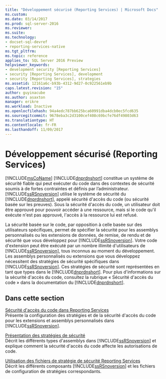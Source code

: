 ```yaml
---
title: "Développement sécurisé (Reporting Services) | Microsoft Docs"
ms.custom: 
ms.date: 03/14/2017
ms.prod: sql-server-2016
ms.reviewer: 
ms.suite: 
ms.technology:
- docset-sql-devref
- reporting-services-native
ms.tgt_pltfrm: 
ms.topic: reference
applies_to: SQL Server 2016 Preview
helpviewer_keywords:
- development security [Reporting Services]
- security [Reporting Services], development
- security [Reporting Services], strategies
ms.assetid: 12161a6c-b93b-4312-9d27-0c922561eb9b
caps.latest.revision: "15"
author: guyinacube
ms.author: asaxton
manager: erikre
ms.workload: Inactive
ms.openlocfilehash: 94a4edc787bb625bca60991dba4dcb0ec5fcd635
ms.sourcegitcommit: 9678eba3c2d3100cef408c69bcfe76df49803d63
ms.translationtype: HT
ms.contentlocale: fr-FR
ms.lasthandoff: 11/09/2017
---
```

# <a name="secure-development-reporting-services"></a>Développement sécurisé (Reporting Services)
  [!INCLUDE[msCoName](../../../includes/msconame-md.md)] [!INCLUDE[dnprdnshort](../../../includes/dnprdnshort-md.md)] constitue un système de sécurité fiable qui peut exécuter du code dans des contextes de sécurité soumis à de fortes contraintes et définis par l’administrateur. [!INCLUDE[ssRSnoversion](../../../includes/ssrsnoversion-md.md)] utilise le système de sécurité du [!INCLUDE[dnprdnshort](../../../includes/dnprdnshort-md.md)], appelé sécurité d'accès du code (ou sécurité basée sur les preuves). Sous la sécurité d'accès du code, un utilisateur doit être approuvé pour pouvoir accéder à une ressource, mais si le code qu'il exécute n'est pas approuvé, l'accès à la ressource lui est refusé.  
  
 La sécurité basée sur le code, par opposition à celle basée sur des utilisateurs spécifiques, permet de spécifier la sécurité pour les assemblys personnalisés ou les extensions de données, de remise, de rendu et de sécurité que vous développez pour [!INCLUDE[ssRSnoversion](../../../includes/ssrsnoversion-md.md)]. Votre code d'extension peut être exécuté par un nombre illimité d'utilisateurs de [!INCLUDE[ssRSnoversion](../../../includes/ssrsnoversion-md.md)], tous inconnus au moment du développement. Les assemblys personnalisés ou extensions que vous développez nécessitent des stratégies de sécurité spécifiques dans [!INCLUDE[ssRSnoversion](../../../includes/ssrsnoversion-md.md)]. Ces stratégies de sécurité sont représentées en tant que types dans le [!INCLUDE[dnprdnshort](../../../includes/dnprdnshort-md.md)]. Pour plus d'informations sur la sécurité d'accès du code, consultez la rubrique « Sécurité d'accès du code » dans la documentation du [!INCLUDE[dnprdnshort](../../../includes/dnprdnshort-md.md)].  
  
## <a name="in-this-section"></a>Dans cette section  
 [Sécurité d'accès du code dans Reporting Services](../../../reporting-services/extensions/secure-development/code-access-security-in-reporting-services.md)  
 Présente la configuration des stratégies et de la sécurité d'accès du code pour les extensions et assemblys personnalisés dans [!INCLUDE[ssRSnoversion](../../../includes/ssrsnoversion-md.md)].  
  
 [Présentation des stratégies de sécurité](../../../reporting-services/extensions/secure-development/understanding-security-policies.md)  
 Décrit les différents types d'assemblys dans [!INCLUDE[ssRSnoversion](../../../includes/ssrsnoversion-md.md)] et explique comment la sécurité d'accès du code affecte les autorisations de code.  
  
 [Utilisation des fichiers de stratégie de sécurité Reporting Services](../../../reporting-services/extensions/secure-development/using-reporting-services-security-policy-files.md)  
 Décrit les différents composants [!INCLUDE[ssRSnoversion](../../../includes/ssrsnoversion-md.md)] et les fichiers de configuration de stratégies correspondants.  
  
  
